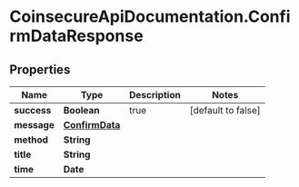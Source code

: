 # CoinsecureApiDocumentation.ConfirmDataResponse

## Properties
Name | Type | Description | Notes
------------ | ------------- | ------------- | -------------
**success** | **Boolean** | true | [default to false]
**message** | [**ConfirmData**](ConfirmData.md) |  | 
**method** | **String** |  | 
**title** | **String** |  | 
**time** | **Date** |  | 


